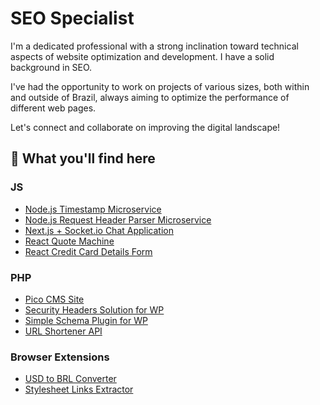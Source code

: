# SEO Specialist

I'm a dedicated professional with a strong inclination toward technical aspects of website optimization and development. I have a solid background in SEO.

I've had the opportunity to work on projects of various sizes, both within and outside of Brazil, always aiming to optimize the performance of different web pages.

Let's connect and collaborate on improving the digital landscape!

## 🔎 What you'll find here

### JS
- [Node.js Timestamp Microservice](https://github.com/jvpdls/timestamp-microservice)
- [Node.js Request Header Parser Microservice](https://github.com/jvpdls/request-header-parser-ms)
- [Next.js + Socket.io Chat Application](https://github.com/jvpdls/chat-app)
- [React Quote Machine](https://github.com/jvpdls/random-quote-machine)
- [React Credit Card Details Form](https://github.com/jvpdls/card-details-form)

### PHP
- [Pico CMS Site](https://github.com/jvpdls/password-utils)
- [Security Headers Solution for WP](https://github.com/jvpdls/wp-security-headers)
- [Simple Schema Plugin for WP](https://github.com/jvpdls/simple-schema-for-wp)
- [URL Shortener API](https://github.com/jvpdls/url-shortener-api)

### Browser Extensions
- [USD to BRL Converter](https://github.com/jvpdls/usd-to-brl-converter)
- [Stylesheet Links Extractor](https://github.com/jvpdls/stylesheet-links-extractor)

